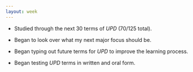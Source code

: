 ```yaml
---
layout: week
---
```


* Studied through the next 30 terms of *UPD* (70/125 total).

* Began to look over what my next major focus should be.

* Began typing out future terms for *UPD* to improve the learning process.

* Began testing *UPD* terms in written and oral form.
